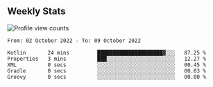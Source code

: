 ## Weekly Stats

<img src="https://komarev.com/ghpvc/?username=NXAN2901&label=Profile%20views&color=7db6a6&style=flat" alt="Profile view counts" />
<!--START_SECTION:waka-->

```text
From: 02 October 2022 - To: 09 October 2022

Kotlin       24 mins         █████████████████████▓░░░   87.25 %
Properties   3 mins          ███░░░░░░░░░░░░░░░░░░░░░░   12.27 %
XML          0 secs          ░░░░░░░░░░░░░░░░░░░░░░░░░   00.45 %
Gradle       0 secs          ░░░░░░░░░░░░░░░░░░░░░░░░░   00.03 %
Groovy       0 secs          ░░░░░░░░░░░░░░░░░░░░░░░░░   00.00 %
```

<!--END_SECTION:waka-->


<!---
<details>
<summary>Playzone, don't touch to it</a></summary>

![contribution snake](https://raw.githubusercontent.com/NXAN2901/NXAN2901/output/github-snake-dark.svg#gh-dark-mode-only)![contribution snake](https://raw.githubusercontent.com/NXAN2901/NXAN2901/output/github-snake.svg#gh-light-mode-only)

</details>
--->
